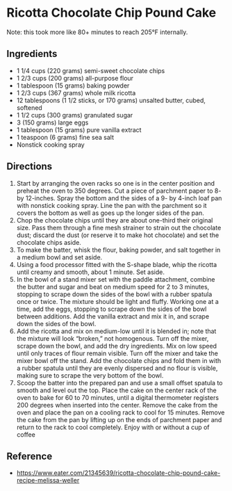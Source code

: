 # Ricotta Chocolate Chip Pound Cake

Note: this took more like 80+ minutes to reach 205°F internally.

## Ingredients

- 1 1/4 cups (220 grams) semi-sweet chocolate chips
- 1 2/3 cups (200 grams) all-purpose flour
- 1 tablespoon (15 grams) baking powder
- 1 2/3 cups (367 grams) whole milk ricotta
- 12 tablespoons (1 1/2 sticks, or 170 grams) unsalted butter, cubed, softened
- 1 1/2 cups (300 grams) granulated sugar
- 3 (150 grams) large eggs
- 1 tablespoon (15 grams) pure vanilla extract
- 1 teaspoon (6 grams) fine sea salt
- Nonstick cooking spray

## Directions

1. Start by arranging the oven racks so one is in the center position and preheat the oven to 350 degrees. Cut a piece of parchment paper to 8- by 12-inches. Spray the bottom and the sides of a 9- by 4-inch loaf pan with nonstick cooking spray. Line the pan with the parchment so it covers the bottom as well as goes up the longer sides of the pan.
2. Chop the chocolate chips until they are about one-third their original size. Pass them through a fine mesh strainer to strain out the chocolate dust; discard the dust (or reserve it to make hot chocolate) and set the chocolate chips aside.
3. To make the batter, whisk the flour, baking powder, and salt together in a medium bowl and set aside.
4. Using a food processor fitted with the S-shape blade, whip the ricotta until creamy and smooth, about 1 minute. Set aside.
5. In the bowl of a stand mixer set with the paddle attachment, combine the butter and sugar and beat on medium speed for 2 to 3 minutes, stopping to scrape down the sides of the bowl with a rubber spatula once or twice. The mixture should be light and fluffy. Working one at a time, add the eggs, stopping to scrape down the sides of the bowl between additions. Add the vanilla extract and mix it in, and scrape down the sides of the bowl.
6. Add the ricotta and mix on medium-low until it is blended in; note that the mixture will look “broken,” not homogenous. Turn off the mixer, scrape down the bowl, and add the dry ingredients. Mix on low speed until only traces of flour remain visible. Turn off the mixer and take the mixer bowl off the stand. Add the chocolate chips and fold them in with a rubber spatula until they are evenly dispersed and no flour is visible, making sure to scrape the very bottom of the bowl.
7. Scoop the batter into the prepared pan and use a small offset spatula to smooth and level out the top. Place the cake on the center rack of the oven to bake for 60 to 70 minutes, until a digital thermometer registers 200 degrees when inserted into the center. Remove the cake from the oven and place the pan on a cooling rack to cool for 15 minutes. Remove the cake from the pan by lifting up on the ends of parchment paper and return to the rack to cool completely. Enjoy with or without a cup of coffee

## Reference

- <https://www.eater.com/21345639/ricotta-chocolate-chip-pound-cake-recipe-melissa-weller>
